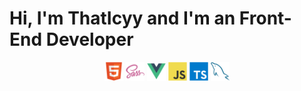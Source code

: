 # Hi, I'm ThatIcyy and I'm an Front-End Developer

<center>
  <div style="display: inline_block" align="center">
    <img height="30" width="30" src="https://raw.githubusercontent.com/devicons/devicon/master/icons/html5/html5-original.svg" />
    <img height="30" width="30" src="https://raw.githubusercontent.com/devicons/devicon/master/icons/sass/sass-original.svg" />
    <img height="30" width="30" src="https://raw.githubusercontent.com/devicons/devicon/master/icons/vuejs/vuejs-original.svg" />
    <img height="30" width="30" src="https://raw.githubusercontent.com/devicons/devicon/master/icons/javascript/javascript-original.svg" />
    <img height="30" width="30" src="https://raw.githubusercontent.com/devicons/devicon/master/icons/typescript/typescript-original.svg" />
    <img height="30" width="30" src="https://raw.githubusercontent.com/devicons/devicon/master/icons/mysql/mysql-original.svg" />
  </div>
</center>
